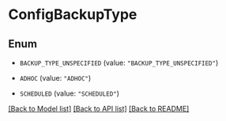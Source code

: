 # ConfigBackupType

## Enum


* `BACKUP_TYPE_UNSPECIFIED` (value: `"BACKUP_TYPE_UNSPECIFIED"`)

* `ADHOC` (value: `"ADHOC"`)

* `SCHEDULED` (value: `"SCHEDULED"`)


[[Back to Model list]](../README.md#documentation-for-models) [[Back to API list]](../README.md#documentation-for-api-endpoints) [[Back to README]](../README.md)


